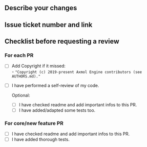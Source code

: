 ## Describe your changes


## Issue ticket number and link


## Checklist before requesting a review
### For each PR
- [ ] Add Copyright if it missed:   
      - `"Copyright (c) 2019-present Axmol Engine contributors (see AUTHORS.md)."`
- [ ] I have performed a self-review of my code.
       
   Optional:
   - [ ] I have checked readme and add important infos to this PR.
   - [ ] I have added/adapted some tests too.
          
### For core/new feature PR
- [ ] I have checked readme and add important infos to this PR.
- [ ] I have added thorough tests.
